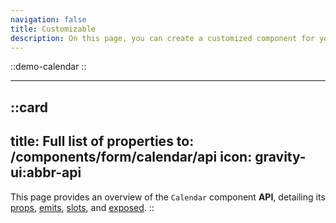 ```yaml
---
navigation: false
title: Customizable
description: On this page, you can create a customized component for your Vue applications by adjusting its properties to suit your needs. It provides a live preview of the component’s code and behavior, allowing you to design dynamic and user-friendly interfaces effortlessly.
---
```

::demo-calendar
::

---

::card
---
title: Full list of properties
to: /components/form/calendar/api
icon: gravity-ui:abbr-api
---
This page provides an overview of the `Calendar` component **API**, detailing its [props](/components/form/calendar/api#props), [emits](/components/form/calendar/api#emits), [slots](/components/form/calendar/api#slots), and [exposed](/components/form/calendar/api#expose).
::